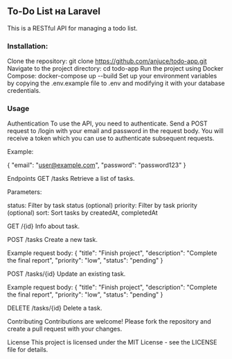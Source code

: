 ## To-Do List на Laravel
This is a RESTful API for managing a todo list.

### Installation:
Clone the repository: git clone https://github.com/anjuce/todo-app.git
Navigate to the project directory: cd todo-app
Run the project using Docker Compose: docker-compose up --build
Set up your environment variables by copying the .env.example file to .env and modifying it with your database credentials.

### Usage
Authentication
To use the API, you need to authenticate. Send a POST request to /login with your email and password in the request body. You will receive a token which you can use to authenticate subsequent requests.

Example:

{
"email": "user@example.com",
"password": "password123"
}

Endpoints GET /tasks Retrieve a list of tasks.

Parameters:

status: Filter by task status (optional) priority: Filter by task priority (optional) sort: Sort tasks by createdAt, completedAt

GET /{id} Info about task.

POST /tasks Create a new task.

Example request body: { "title": "Finish project", "description": "Complete the final report", "priority": "low", "status": "pending" }

POST /tasks/{id} Update an existing task.

Example request body: { "title": "Finish project", "description": "Complete the final report", "priority": "low", "status": "pending" }

DELETE /tasks/{id} Delete a task.

Contributing Contributions are welcome! Please fork the repository and create a pull request with your changes.

License This project is licensed under the MIT License - see the LICENSE file for details.
